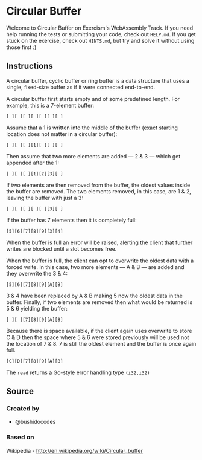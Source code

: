 # Circular Buffer

Welcome to Circular Buffer on Exercism's WebAssembly Track.
If you need help running the tests or submitting your code, check out `HELP.md`.
If you get stuck on the exercise, check out `HINTS.md`, but try and solve it without using those first :)

## Instructions

A circular buffer, cyclic buffer or ring buffer is a data structure that
uses a single, fixed-size buffer as if it were connected end-to-end.

A circular buffer first starts empty and of some predefined length. For
example, this is a 7-element buffer:

<!-- prettier-ignore -->
    [ ][ ][ ][ ][ ][ ][ ]

Assume that a 1 is written into the middle of the buffer (exact starting
location does not matter in a circular buffer):

<!-- prettier-ignore -->
    [ ][ ][ ][1][ ][ ][ ]

Then assume that two more elements are added — 2 & 3 — which get
appended after the 1:

<!-- prettier-ignore -->
    [ ][ ][ ][1][2][3][ ]

If two elements are then removed from the buffer, the oldest values
inside the buffer are removed. The two elements removed, in this case,
are 1 & 2, leaving the buffer with just a 3:

<!-- prettier-ignore -->
    [ ][ ][ ][ ][ ][3][ ]

If the buffer has 7 elements then it is completely full:

<!-- prettier-ignore -->
    [5][6][7][8][9][3][4]

When the buffer is full an error will be raised, alerting the client
that further writes are blocked until a slot becomes free.

When the buffer is full, the client can opt to overwrite the oldest
data with a forced write. In this case, two more elements — A & B —
are added and they overwrite the 3 & 4:

<!-- prettier-ignore -->
    [5][6][7][8][9][A][B]

3 & 4 have been replaced by A & B making 5 now the oldest data in the
buffer. Finally, if two elements are removed then what would be
returned is 5 & 6 yielding the buffer:

<!-- prettier-ignore -->
    [ ][ ][7][8][9][A][B]

Because there is space available, if the client again uses overwrite
to store C & D then the space where 5 & 6 were stored previously will
be used not the location of 7 & 8. 7 is still the oldest element and
the buffer is once again full.

<!-- prettier-ignore -->
    [C][D][7][8][9][A][B]

The `read` returns a Go-style error handling type `(i32,i32)`

## Source

### Created by

- @bushidocodes

### Based on

Wikipedia - http://en.wikipedia.org/wiki/Circular_buffer